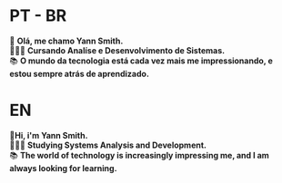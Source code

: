 # **PT - BR**
👋 **Olá, me chamo Yann Smith.** </br>
👨🏻‍💻 **Cursando Analíse e Desenvolvimento de Sistemas.**</br>
📚 **O mundo da tecnologia está cada vez mais me impressionando, e estou sempre atrás de aprendizado.**</br>

# **EN**
👋**Hi, i'm Yann Smith.**</br>
👨🏻‍💻 **Studying Systems Analysis and Development.**</br>
📚 **The world of technology is increasingly impressing me, and I am always looking for learning.**</br>
